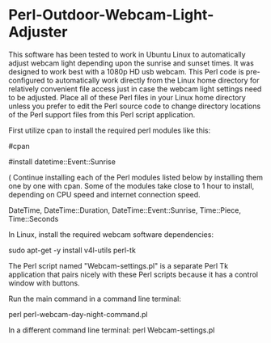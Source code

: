 # Perl-Outdoor-Webcam-Light-Adjuster
This software has been tested 
to work in Ubuntu Linux to 
automatically adjust webcam light 
depending upon the sunrise and 
sunset times. It was designed to work 
best with a 1080p HD usb webcam. 
This Perl code is pre-configured to automatically 
work directly from the Linux home directory 
for relatively convenient file access 
just in case the webcam light settings 
need to be adjusted. 
Place all of these Perl files in 
your Linux home directory unless 
you prefer to edit the Perl 
source code to change directory 
locations of the Perl support files 
from this Perl script application. 

First utilize cpan to install the 
required perl modules like this: 

#cpan

#install datetime::Event::Sunrise

( Continue installing each of 
the Perl modules listed below 
by installing them one by one 
with cpan. 
Some of the modules take close to 1 
hour to install, depending on 
CPU speed and internet connection speed. 


DateTime, 
DateTime::Duration, 
DateTime::Event::Sunrise, 
Time::Piece, 
Time::Seconds 

In Linux, 
install the required webcam 
software dependencies: 

sudo apt-get -y install v4l-utils perl-tk 

The Perl script named "Webcam-settings.pl" 
is a separate Perl Tk application that 
pairs nicely with these Perl scripts 
because it has a control window with buttons. 

Run the main command 
in a command line terminal: 

perl perl-webcam-day-night-command.pl

In a different command line 
terminal: 
perl Webcam-settings.pl






